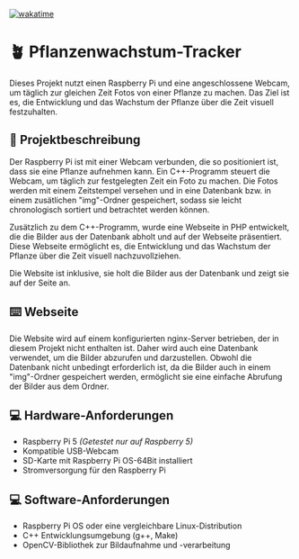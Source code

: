 [![wakatime](https://wakatime.com/badge/user/018dc353-a556-4a78-9feb-f5414f04187a/project/b7c71912-ed84-4618-a95c-9226fecd3eb5.svg)](https://wakatime.com/badge/user/018dc353-a556-4a78-9feb-f5414f04187a/project/b7c71912-ed84-4618-a95c-9226fecd3eb5)

# 🪴 Pflanzenwachstum-Tracker

Dieses Projekt nutzt einen Raspberry Pi und eine angeschlossene Webcam, um täglich zur gleichen Zeit Fotos von einer Pflanze zu machen. Das Ziel ist es, die Entwicklung und das Wachstum der Pflanze über die Zeit visuell festzuhalten.

## 📔 Projektbeschreibung

Der Raspberry Pi ist mit einer Webcam verbunden, die so positioniert ist, dass sie eine Pflanze aufnehmen kann. Ein C++-Programm steuert die Webcam, um täglich zur festgelegten Zeit ein Foto zu machen. Die Fotos werden mit einem Zeitstempel versehen und in eine Datenbank bzw. in einem zusätlichen "img"-Ordner gespeichert, sodass sie leicht chronologisch sortiert und betrachtet werden können.

Zusätzlich zu dem C++-Programm, wurde eine Webseite in PHP entwickelt, die die Bilder aus der Datenbank abholt und auf der Webseite präsentiert. Diese Webseite ermöglicht es, die Entwicklung und das Wachstum der Pflanze über die Zeit visuell nachzuvollziehen.

Die Website ist inklusive, sie holt die Bilder aus der Datenbank und zeigt sie auf der Seite an.

## ⌨️ Webseite

Die Website wird auf einem konfigurierten nginx-Server betrieben, der in diesem Projekt nicht enthalten ist. Daher wird auch eine Datenbank verwendet, um die Bilder abzurufen und darzustellen. Obwohl die Datenbank nicht unbedingt erforderlich ist, da die Bilder auch in einem "img"-Ordner gespeichert werden, ermöglicht sie eine einfache Abrufung der Bilder aus dem Ordner.

## 💻 Hardware-Anforderungen

-   Raspberry Pi 5 _(Getestet nur auf Raspberry 5)_
-   Kompatible USB-Webcam
-   SD-Karte mit Raspberry Pi OS-64Bit installiert
-   Stromversorgung für den Raspberry Pi

## 💻 Software-Anforderungen

-   Raspberry Pi OS oder eine vergleichbare Linux-Distribution
-   C++ Entwicklungsumgebung (g++, Make)
-   OpenCV-Bibliothek zur Bildaufnahme und -verarbeitung

##
